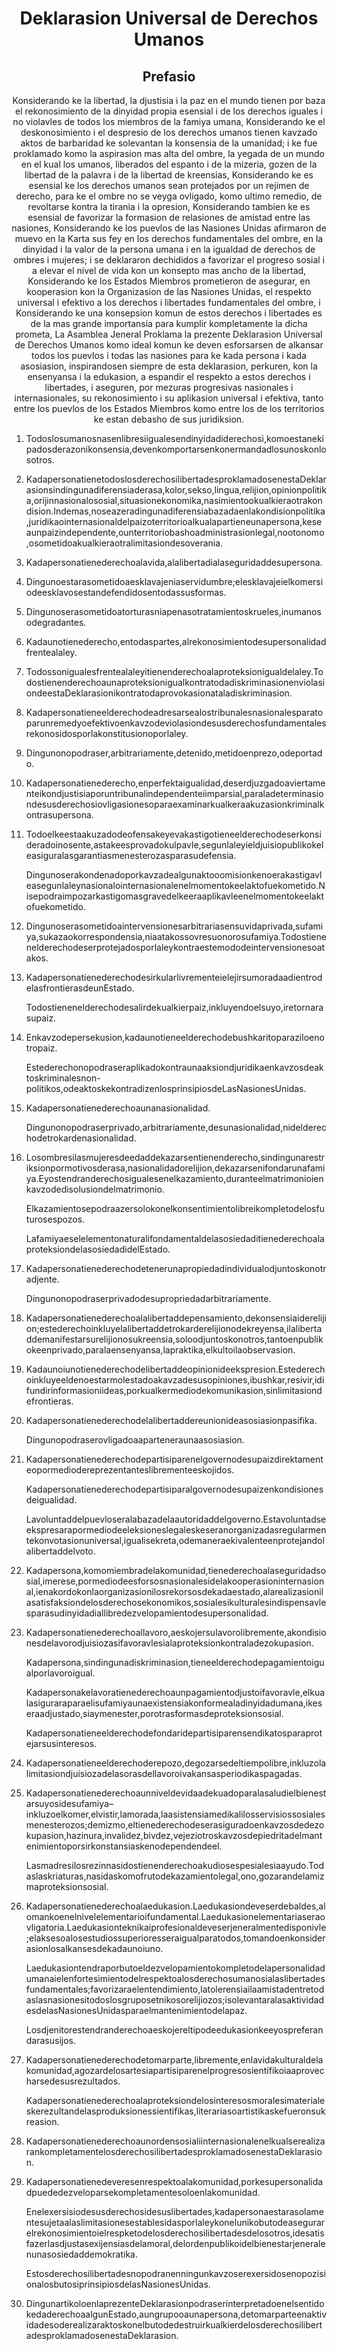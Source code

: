 <h1 align='center'>Deklarasion Universal de Derechos Umanos</h1>
<h2 align='center'>Prefasio</h2>
<p align='center'>Konsiderando ke la libertad, la djustisia i la paz en el mundo tienen por baza el rekonosimiento de la dinyidad propia esensial i de los derechos iguales i no violavles de todos los miembros de la famiya umana,
Konsiderando ke el deskonosimiento i el despresio de los derechos umanos tienen kavzado aktos de barbaridad ke solevantan la konsensia de la umanidad; i ke fue proklamado komo la aspirasion mas alta del ombre, la yegada de un mundo en el kual los umanos, liberados del espanto i de la mizeria, gozen de la libertad de la palavra i de la libertad de kreensias,
Konsiderando ke es esensial ke los derechos umanos sean protejados por un rejimen de derecho, para ke el ombre no se veyga ovligado, komo ultimo remedio, de revoltarse kontra la tirania i la opresion,
Konsiderando tambien ke es esensial de favorizar la formasion de relasiones de amistad entre las nasiones,
Konsiderando ke los puevlos de las Nasiones Unidas afirmaron de muevo en la Karta sus fey en los derechos fundamentales del ombre, en la dinyidad i la valor de la persona umana i en la igualdad de derechos de ombres i mujeres; i se deklararon dechididos a favorizar el progreso sosial i a elevar el nivel de vida kon un konsepto mas ancho de la libertad,
Konsiderando ke los Estados Miembros prometieron de asegurar, en kooperasion kon la Organizasion de las Nasiones Unidas, el respekto universal i efektivo a los derechos i libertades fundamentales del ombre, i
Konsiderando ke una konsepsion komun de estos derechos i libertades es de la mas grande importansia para kumplir kompletamente la dicha prometa,
La Asamblea Jeneral
Proklama la prezente Deklarasion Universal de Derechos Umanos komo ideal komun ke deven esforsarsen de alkansar todos los puevlos i todas las nasiones para ke kada persona i kada asosiasion, inspirandosen siempre de esta deklarasion, perkuren, kon la ensenyansa i la edukasion, a espandir el respekto a estos derechos i libertades, i aseguren, por mezuras progresivas nasionales i internasionales, su rekonosimiento i su aplikasion universal i efektiva, tanto entre los puevlos de los Estados Miembros komo entre los de los territorios ke estan debasho de sus juridiksion.</p>
<ol>
  <li>
    <p>Todoslosumanosnasenlibresiigualesendinyidadiderechosi,komoestanekipadosderazonikonsensia,devenkomportarsenkonermandadlosunoskonlosotros.</p>
  </li>
  <li>
    <p>KadapersonatienetodoslosderechosilibertadesproklamadosenestaDeklarasionsindingunadiferensiaderasa,kolor,sekso,lingua,relijion,opinionpolitika,orijinnasionalososial,situasionekonomika,nasimientookualkieraotrakondision.Indemas,noseazeradingunadiferensiabazadaenlakondisionpolitika,juridikaointernasionaldelpaizoterritorioalkualapartieneunapersona,keseaunpaizindependente,ounterritoriobashoadministrasionlegal,nootonomo,osometidoakualkieraotralimitasiondesoverania.</p>
  </li>
  <li>
    <p>Kadapersonatienederechoalavida,alalibertadialaseguridaddesupersona.</p>
  </li>
  <li>
    <p>Dingunoestarasometidoaesklavajeniaservidumbre;elesklavajeielkomersiodeesklavosestandefendidosentodassusformas.</p>
  </li>
  <li>
    <p>Dingunoserasometidoatorturasniapenasotratamientoskrueles,inumanosodegradantes.</p>
  </li>
  <li>
    <p>Kadaunotienederecho,entodaspartes,alrekonosimientodesupersonalidadfrentealaley.</p>
  </li>
  <li>
    <p>Todossonigualesfrentealaleyitienenderechoalaproteksionigualdelaley.TodostienenderechoaunaproteksionigualkontratodadiskriminasionenviolasiondeestaDeklarasionikontratodaprovokasionataladiskriminasion.</p>
  </li>
  <li>
    <p>Kadapersonatieneelderechodeadresarsealostribunalesnasionalesparatoparunremedyoefektivoenkavzodeviolasiondesusderechosfundamentalesrekonosidosporlakonstitusionoporlaley.</p>
  </li>
  <li>
    <p>Dingunonopodraser,arbitrariamente,detenido,metidoenprezo,odeportado.</p>
  </li>
  <li>
    <p>Kadapersonatienederecho,enperfektaigualidad,deserdjuzgadoaviertamenteikondjustisiaporuntribunalindependenteiimparsial,paraladeterminasiondesusderechosiovligasionesoparaexaminarkualkeraakuzasionkriminalkontrasupersona.</p>
  </li>
  <li>
    <p>Todoelkeestaakuzadodeofensakeyevakastigotieneelderechodeserkonsideradoinosente,astakeesprovadokulpavle,segunlaleyieldjuisiopublikokeleasiguralasgarantiasmenesterozasparasudefensia.</p>
    <p>Dingunoserakondenadoporkavzadealgunaktooomisionkenoerakastigavleasegunlaleynasionalointernasionalenelmomentokeelaktofuekometido.Nisepodraimpozarkastigomasgravedelkeeraaplikavleenelmomentokeelaktofuekometido.</p>
  </li>
  <li>
    <p>Dingunoserasometidoaintervensionesarbitrariasensuvidaprivada,sufamiya,sukazaokorrespondensia,niaatakossovresuonorosufamiya.Todostienenelderechodeserprotejadosporlaleykontraestemododeintervensionesoatakos.</p>
  </li>
  <li>
    <p>KadapersonatienederechodesirkularlivrementeielejirsumoradaadientrodelasfrontierasdeunEstado.</p>
    <p>Todostienenelderechodesalirdekualkierpaiz,inkluyendoelsuyo,iretornarasupaiz.</p>
  </li>
  <li>
    <p>Enkavzodepersekusion,kadaunotieneelderechodebushkaritoparaziloenotropaiz.</p>
    <p>Estederechonopodraseraplikadokontraunaaksiondjuridikaenkavzosdeaktoskriminalesnon-politikos,odeaktoskekontradizenlosprinsipiosdeLasNasionesUnidas.</p>
  </li>
  <li>
    <p>Kadapersonatienederechoaunanasionalidad.</p>
    <p>Dingunonopodraserprivado,arbitrariamente,desunasionalidad,nidelderechodetrokardenasionalidad.</p>
  </li>
  <li>
    <p>Losombresilasmujeresdeedaddekazarsentienenderecho,sindingunarestriksionpormotivosderasa,nasionalidadorelijion,dekazarsenifondarunafamiya.Eyostendranderechosigualesenelkazamiento,duranteelmatrimonioienkavzodedisolusiondelmatrimonio.</p>
    <p>Elkazamientosepodraazersolokonelkonsentimientolibreikompletodelosfuturosespozos.</p>
    <p>LafamiyaeselelementonaturalifondamentaldelasosiedaditienederechoalaproteksiondelasosiedadidelEstado.</p>
  </li>
  <li>
    <p>Kadapersonatienederechodetenerunapropiedadindividualodjuntoskonotradjente.</p>
    <p>Dingunonopodraserprivadodesupropriedadarbitrariamente.</p>
  </li>
  <li>
    <p>Kadapersonatienederechoalalibertaddepensamiento,dekonsensiaiderelijion;estederechoinkluyelalibertaddetrokarderelijionodekreyensa,ilalibertaddemanifestarsurelijionosukreensia,soloodjuntoskonotros,tantoenpublikokeenprivado,paralaensenyansa,lapraktika,elkultoilaobservasion.</p>
  </li>
  <li>
    <p>Kadaunoiunotienederechodelibertaddeopinionideekspresion.Estederechoinkluyeeldenoestarmolestadoakavzadesusopiniones,ibushkar,resivir,idifundirinformasioniideas,porkualkermediodekomunikasion,sinlimitasiondefrontieras.</p>
  </li>
  <li>
    <p>Kadapersonatienederechodelalibertaddereunionideasosiasionpasifika.</p>
    <p>Dingunopodraserovligadoaaparteneraunaasosiasion.</p>
  </li>
  <li>
    <p>Kadapersonatienederechodepartisiparenelgovernodesupaizdirektamenteopormediodereprezentanteslibrementeeskojidos.</p>
    <p>Kadapersonatienederechodepartisiparalgovernodesupaizenkondisionesdeigualidad.</p>
    <p>Lavoluntaddelpuevloseralabazadelaautoridaddelgoverno.Estavoluntadseekspresarapormediodeeleksioneslegaleskeseranorganizadasregularmentekonvotasionuniversal,igualisekreta,odemaneraekivalenteenprotejandolalibertaddelvoto.</p>
  </li>
  <li>
    <p>Kadapersona,komomiembradelakomunidad,tienederechoalaseguridadsosial,imerese,pormediodeesforsosnasionalesidelakooperasioninternasional,ienakordokonlaorganizasionilosrekorsosdekadaestado,alarealizasionilasatisfaksiondelosderechosekonomikos,sosialesikulturalesindispensavlesparasudinyidadiallibredezvelopamientodesupersonalidad.</p>
  </li>
  <li>
    <p>Kadapersonatienederechoallavoro,aeskojersulavorolibremente,akondisionesdelavorodjuisiozasifavoravlesialaproteksionkontraladezokupasion.</p>
    <p>Kadapersona,sindingunadiskriminasion,tieneelderechodepagamientoigualporlavoroigual.</p>
    <p>Kadapersonakelavoratienederechoaunpagamientodjustoifavoravle,elkualasiguraraparaelisufamiyaunaexistensiakonformealadinyidadumana,ikeseraadjustado,siaymenester,porotrasformasdeproteksionsosial.</p>
    <p>Kadapersonatieneelderechodefondaridepartisiparensendikatosparaprotejarsusinteresos.</p>
  </li>
  <li>
    <p>Kadapersonatieneelderechoderepozo,degozarsedeltiempolibre,inkluzolalimitasiondjuisiozadelasorasdellavoroivakansasperiodikaspagadas.</p>
  </li>
  <li>
    <p>Kadapersonatienederechoaunniveldevidaadekuadoparalasaludielbienestarsuyosidesufamiya–inkluzoelkomer,elvistir,lamorada,laasistensiamedikalilosservisiossosialesmenesterozos;demizmo,eltienederechodeserasiguradoenkavzosdedezokupasion,hazinura,invalidez,bivdez,vejeziotroskavzosdepiedritadelmantenimientoporsirkonstansiaskenodependendeel.</p>
    <p>Lasmadresilosrezinnasidostienenderechoakudiosespesialesiaayudo.Todaslaskriaturas,nasidaskomofrutodekazamientolegal,ono,gozarandelamizmaproteksionsosial.</p>
  </li>
  <li>
    <p>Kadapersonatienederechoalaedukasion.Laedukasiondeveserdebaldes,alomankoenelnivelelementarioifundamental.Laedukasionelementariaseraovligatoria.Laedukasionteknikaiprofesionaldeveserjeneralmentedisponivle;elaksesoalosestudiossuperioresseraigualparatodos,tomandoenkonsiderasionlosalkansesdekadaunoiuno.</p>
    <p>Laedukasiontendraporbutoeldezvelopamientokompletodelapersonalidadumanaielenfortesimientodelrespektoalosderechosumanosialaslibertadesfundamentales;favorizaraelentendimiento,latolerensiailaamistadentretodaslasnasionesitodoslosgruposetnikosorelijiozos;isolevantaralasaktividadesdelasNasionesUnidasparaelmantenimientodelapaz.</p>
    <p>Losdjenitorestendranderechoaeskojereltipodeedukasionkeeyospreferandarasusijos.</p>
  </li>
  <li>
    <p>Kadapersonatienederechodetomarparte,libremente,enlavidakulturaldelakomunidad,agozardelosartesiapartisiparenelprogresosientífikoiaaprovecharsedesusrezultados.</p>
    <p>Kadapersonatienederechoalaproteksiondelosinteresosmoralesimaterialeskerezultandelasproduksionessientifikas,literariasoartistikaskefueronsukreasion.</p>
  </li>
  <li>
    <p>KadapersonatienederechoaunordensosialiinternasionalenelkualserealizarankompletamentelosderechosilibertadesproklamadosenestaDeklarasion.</p>
  </li>
  <li>
    <p>Kadapersonatienedeveresenrespektoalakomunidad,porkesupersonalidadpuededezveloparsekompletamentesoloenlakomunidad.</p>
    <p>Enelexersisiodesusderechosidesuslibertades,kadapersonaestarasolamentesujetaalaslimitasionesestablesidasporlaleykonelunikobutodeasegurarelrekonosimientoielrespketodelosderechosilibertadesdelosotros,idesatisfazerlasdjustasexijensiasdelamoral,delordenpublikoidelbienestarjeneralenunasosiedaddemokratika.</p>
    <p>EstosderechosilibertadesnopodranenningunkavzoserexersidosenopozisionalosbutosiprinsipiosdelasNasionesUnidas.</p>
  </li>
  <li>
    <p>DingunartikoloenlaprezenteDeklarasionpodraserinterpretadoenelsentidokedaderechoaalgunEstado,aungrupooaunapersona,detomarparteenaktividadesoderealizaraktoskonelbutodedestruirkualkierdelosderechosilibertadesproklamadosenestaDeklarasion.</p>
  </li>
</ol>
